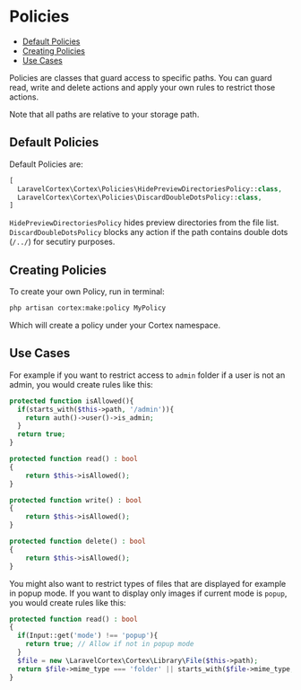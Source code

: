 # Policies

- [Default Policies](#default-policies)
- [Creating Policies](#creating-policies)
- [Use Cases](#use-cases)

Policies are classes that guard access to specific paths. You can guard read, write and delete actions and apply your own rules to restrict those actions.

Note that all paths are relative to your storage path.

<a name="default-policies"></a>
## Default Policies

Default Policies are:

```php
[
  LaravelCortex\Cortex\Policies\HidePreviewDirectoriesPolicy::class,
  LaravelCortex\Cortex\Policies\DiscardDoubleDotsPolicy::class,
]
```

```HidePreviewDirectoriesPolicy``` hides preview directories from the file list.
```DiscardDoubleDotsPolicy``` blocks any action if the path contains double dots (```/../```) for secutiry purposes.

<a name="creating-policies"></a>
## Creating Policies

To create your own Policy, run in terminal:
```bash
php artisan cortex:make:policy MyPolicy
```

Which will create a policy under your Cortex namespace.

<a name="use-cases"></a>
## Use Cases

For example if you want to restrict access to ```admin``` folder if a user is not an admin, you would create rules like this:

```php
protected function isAllowed(){
  if(starts_with($this->path, '/admin')){
    return auth()->user()->is_admin;
  }
  return true;
}

protected function read() : bool
{
    return $this->isAllowed();
}

protected function write() : bool
{
    return $this->isAllowed();
}

protected function delete() : bool
{
    return $this->isAllowed();
}
```

You might also want to restrict types of files that are displayed for example in popup mode. If you want to display only images if current mode is ```popup```, you would create rules like this:

```php
protected function read() : bool
{
  if(Input::get('mode') !== 'popup'){
    return true; // Allow if not in popup mode
  }
  $file = new \LaravelCortex\Cortex\Library\File($this->path);
  return $file->mime_type === 'folder' || starts_with($file->mime_type, 'image/');
}
```